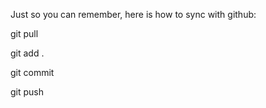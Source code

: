 Just so you can remember, here is how to sync with github:

git pull

git add .

git commit

git push
